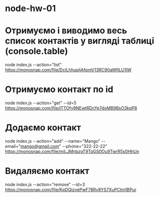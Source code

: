 # node-hw-01

# Отримуємо і виводимо весь список контактів у вигляді таблиці (console.table)
node index.js --action="list"
https://monosnap.com/file/DcILhhupljAfpmV13RC90aWfILU1lW

# Отримуємо контакт по id
node index.js --action="get" --id=5
https://monosnap.com/file/ITTOfy9NEwtRDcYe7doMB9BsO3kqP8

# Додаємо контакт
node index.js --action="add" --name="Mango" --email="mango@gmail.com" --phone="322-22-22"
https://monosnap.com/file/miLJMnbzgT9TqGS0Ou9TwrR5s0HhUn

# Видаляємо контакт
node index.js --action="remove" --id=3
https://monosnap.com/file/KpDQjzvePwF78Rv8YS7XuPCtm1BPur
